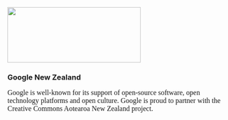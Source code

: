 <html><body><p style="text-align:left;"><a href="http://creativecommons.org.nz/?attachment_id=1924" rel="attachment wp-att-1924"><img class="wp-image-1924 alignnone" title="google_logo" src="http://creativecommons.org.nz/wp-content/uploads/2012/09/google_logo-300x125.jpg" alt="" width="300" height="125"></a></p>

<p style="text-align:left;"></p>

<p style="text-align:left;"></p>

<p style="text-align:left;"></p>

<p style="text-align:left;"></p>



<h3 style="text-align:left;"></h3>

<h3 style="text-align:left;">Google New Zealand</h3>

<p style="text-align:left;"><span style="font-family:Times New Roman, serif;"><span style="font-size:medium;">Google is well-known for its support of open-source software, open technology platforms and open culture. Google is proud to partner with the Creative Commons Aotearoa New Zealand project. </span></span></p>

<p style="text-align:left;"></p>

 </body></html>